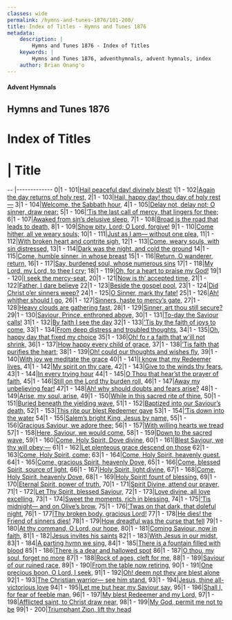 ```yaml
---
classes: wide
permalink: /hymns-and-tunes-1876/101-200/
title: Index of Titles - Hymns and Tunes 1876
metadata:
    description: |
        Hymns and Tunes 1876 - Index of Titles
    keywords: |
        Hymns and Tunes 1876, adventhymnals, advent hymnals, index
    author: Brian Onang'o
---
```


#### Advent Hymnals

## Hymns and Tunes 1876

# Index of Titles
# | Title                        
-- |-------------
0|1 - 101|[Hail peaceful day! divinely blest!](/101-200/101-110/01.Hail-peaceful-day!-divinely-blest!)
1|1 - 102|[Again the day returns of holy rest,](/101-200/101-110/02.Again-the-day-returns-of-holy-rest,)
2|1 - 103|[Hail, happy day! thou day of holy rest—](/101-200/101-110/03.Hail,-happy-day!-thou-day-of-holy-rest—)
3|1 - 104|[Welcome, the Sabbath hour,](/101-200/101-110/04.Welcome,-the-Sabbath-hour,)
4|1 - 105|[Delay not, delay not; O sinner, draw near:](/101-200/101-110/05.Delay-not,-delay-not;-O-sinner,-draw-near:)
5|1 - 106|[’Tis the last call of mercy, that lingers for thee;](/101-200/101-110/06.’Tis-the-last-call-of-mercy,-that-lingers-for-thee;)
6|1 - 107|[Awaked from sin’s delusive sleep,](/101-200/101-110/07.Awaked-from-sin’s-delusive-sleep,)
7|1 - 108|[Broad is the road that leads to death,](/101-200/101-110/08.Broad-is-the-road-that-leads-to-death,)
8|1 - 109|[Show pity, Lord; O Lord, forgive!](/101-200/101-110/09.Show-pity,-Lord;-O-Lord,-forgive!)
9|1 - 110|[Come hither, all ye weary souls;](/101-200/101-110/10.Come-hither,-all-ye-weary-souls;)
10|1 - 111|[Just as I am— without one plea,](/101-200/111-120/01.Just-as-I-am—-without-one-plea,)
11|1 - 112|[With broken heart and contrite sigh,](/101-200/111-120/02.With-broken-heart-and-contrite-sigh,)
12|1 - 113|[Come, weary souls, with sin distressed,](/101-200/111-120/03.Come,-weary-souls,-with-sin-distressed,)
13|1 - 114|[Dark was the night, and cold the ground](/101-200/111-120/04.Dark-was-the-night,-and-cold-the-ground)
14|1 - 115|[Come, humble sinner, in whose breast](/101-200/111-120/05.Come,-humble-sinner,-in-whose-breast)
15|1 - 116|[Return, O wanderer, return,](/101-200/111-120/06.Return,-O-wanderer,-return,)
16|1 - 117|[Say, burdened soul, whose numerous sins](/101-200/111-120/07.Say,-burdened-soul,-whose-numerous-sins)
17|1 - 118|[My Lord, my Lord, to thee I cry;](/101-200/111-120/08.My-Lord,-my-Lord,-to-thee-I-cry;)
18|1 - 119|[Oh, for a heart to praise my God!](/101-200/111-120/09.Oh,-for-a-heart-to-praise-my-God!)
19|1 - 120|[I seek the mercy-seat,](/101-200/111-120/10.I-seek-the-mercy-seat,)
20|1 - 121|[Now is th’ accepted time,](/101-200/121-130/01.Now-is-th’-accepted-time,)
21|1 - 122|[Father, I dare believe](/101-200/121-130/02.Father,-I-dare-believe)
22|1 - 123|[Beside the gospel pool,](/101-200/121-130/03.Beside-the-gospel-pool,)
23|1 - 124|[Did Christ o’er sinners weep?](/101-200/121-130/04.Did-Christ-o’er-sinners-weep)
24|1 - 125|[O Sinner, mark thy fate!](/101-200/121-130/05.O-Sinner,-mark-thy-fate!)
25|1 - 126|[Ah! whither should I go,](/101-200/121-130/06.Ah!-whither-should-I-go,)
26|1 - 127|[Sinners, haste to mercy’s gate,](/101-200/121-130/07.Sinners,-haste-to-mercy’s-gate,)
27|1 - 128|[Heavy clouds are gathering fast,](/101-200/121-130/08.Heavy-clouds-are-gathering-fast,)
28|1 - 129|[Sinner, art thou still secure?](/101-200/121-130/09.Sinner,-art-thou-still-secure)
29|1 - 130|[Saviour, Prince, enthroned above,](/101-200/121-130/10.Saviour,-Prince,-enthroned-above,)
30|1 - 131|[To-day the Saviour calls!](/101-200/131-140/01.To-day-the-Saviour-calls!)
31|1 - 132|[By faith I see the day](/101-200/131-140/02.By-faith-I-see-the-day)
32|1 - 133|[’Tis by the faith of joys to come,](/101-200/131-140/03.’Tis-by-the-faith-of-joys-to-come,)
33|1 - 134|[From deep distress and troubled thoughts,](/101-200/131-140/04.From-deep-distress-and-troubled-thoughts,)
34|1 - 135|[Oh, happy day that fixed my choice](/101-200/131-140/05.Oh,-happy-day-that-fixed-my-choice)
35|1 - 136|[Oh! fo r a faith that w'ill not shrink,](/101-200/131-140/06.Oh!-fo-r-a-faith-that-w'ill-not-shrink,)
36|1 - 137|[How happy every child of grace,](/101-200/131-140/07.How-happy-every-child-of-grace,)
37|1 - 138|[’Tis faith that purifies the heart;](/101-200/131-140/08.’Tis-faith-that-purifies-the-heart;)
38|1 - 139|[Oh! could our thoughts and wishes fly,](/101-200/131-140/09.Oh!-could-our-thoughts-and-wishes-fly,)
39|1 - 140|[With joy we meditate the grace](/101-200/131-140/10.With-joy-we-meditate-the-grace)
40|1 - 141|[I know that my Redeemer lives,](/101-200/141-150/01.I-know-that-my-Redeemer-lives,)
41|1 - 142|[My spirit on thy care,](/101-200/141-150/02.My-spirit-on-thy-care,)
42|1 - 143|[Give to the winds thy fears,](/101-200/141-150/03.Give-to-the-winds-thy-fears,)
43|1 - 144|[In every trying hour](/101-200/141-150/04.In-every-trying-hour)
44|1 - 145|[O Thou that hear’st the prayer of faith,](/101-200/141-150/05.O-Thou-that-hear’st-the-prayer-of-faith,)
45|1 - 146|[Still on the Lord thy burden roll,](/101-200/141-150/06.Still-on-the-Lord-thy-burden-roll,)
46|1 - 147|[Away my unbelieving fear!](/101-200/141-150/07.Away-my-unbelieving-fear!)
47|1 - 148|[Ah! why should doubts and fears arise?](/101-200/141-150/08.Ah!-why-should-doubts-and-fears-arise)
48|1 - 149|[Arise, my soul, arise,](/101-200/141-150/09.Arise,-my-soul,-arise,)
49|1 - 150|[While in this sacred rite of thine,](/101-200/141-150/10.While-in-this-sacred-rite-of-thine,)
50|1 - 151|[Buried beneath the yielding wave,](/101-200/151-160/01.Buried-beneath-the-yielding-wave,)
51|1 - 152|[Baptized into our Saviour’s death,](/101-200/151-160/02.Baptized-into-our-Saviour’s-death,)
52|1 - 153|[This rite our blest Redeemer gave](/101-200/151-160/03.This-rite-our-blest-Redeemer-gave)
53|1 - 154|[’Tis down into the water](/101-200/151-160/04.’Tis-down-into-the-water)
54|1 - 155|[Salem’s bright King, Jesus by name,](/101-200/151-160/05.Salem’s-bright-King,-Jesus-by-name,)
55|1 - 156|[Gracious Saviour, we adore thee;](/101-200/151-160/06.Gracious-Saviour,-we-adore-thee;)
56|1 - 157|[With willing hearts we tread](/101-200/151-160/07.With-willing-hearts-we-tread)
57|1 - 158|[Here, Saviour, we would come,](/101-200/151-160/08.Here,-Saviour,-we-would-come,)
58|1 - 159|[Down to the sacred wave,](/101-200/151-160/09.Down-to-the-sacred-wave,)
59|1 - 160|[Come, Holy Spirit, Dove divine,](/101-200/151-160/10.Come,-Holy-Spirit,-Dove-divine,)
60|1 - 161|[Blest Saviour, we thy will obey;—](/101-200/161-170/01.Blest-Saviour,-we-thy-will-obey;—)
61|1 - 162|[Let plenteous grace descend on those](/101-200/161-170/02.Let-plenteous-grace-descend-on-those)
62|1 - 163|[Come, Holy Spirit, come;](/101-200/161-170/03.Come,-Holy-Spirit,-come;)
63|1 - 164|[Come, Holy Spirit, heavenly guest,](/101-200/161-170/04.Come,-Holy-Spirit,-heavenly-guest,)
64|1 - 165|[Come, gracious Spirit, heavenly Dove,](/101-200/161-170/05.Come,-gracious-Spirit,-heavenly-Dove,)
65|1 - 166|[Come, blessed Spirit, source of light,](/101-200/161-170/06.Come,-blessed-Spirit,-source-of-light,)
66|1 - 167|[Holy Spirit, light divine,](/101-200/161-170/07.Holy-Spirit,-light-divine,)
67|1 - 168|[Come, Holy Spirit, heavenly Dove,](/101-200/161-170/08.Come,-Holy-Spirit,-heavenly-Dove,)
68|1 - 169|[Holy Spirit! fount of blessing,](/101-200/161-170/09.Holy-Spirit!-fount-of-blessing,)
69|1 - 170|[Eternal Spirit, power of truth,](/101-200/161-170/10.Eternal-Spirit,-power-of-truth,)
70|1 - 171|[Spirit Divine, attend our prayer,](/101-200/171-180/01.Spirit-Divine,-attend-our-prayer,)
71|1 - 172|[Let Thy Spirit, blessed Saviour,](/101-200/171-180/02.Let-Thy-Spirit,-blessed-Saviour,)
72|1 - 173|[Love divine, all love excelling,](/101-200/171-180/03.Love-divine,-all-love-excelling,)
73|1 - 174|[Sweet the moments, rich in blessing,](/101-200/171-180/04.Sweet-the-moments,-rich-in-blessing,)
74|1 - 175|[’Tis midnight— and on Olive’s brow,](/101-200/171-180/05.’Tis-midnight—-and-on-Olive’s-brow,)
75|1 - 176|[’Twas on that dark, that doleful night,](/101-200/171-180/06.’Twas-on-that-dark,-that-doleful-night,)
76|1 - 177|[Thy broken body, gracious Lord!](/101-200/171-180/07.Thy-broken-body,-gracious-Lord!)
77|1 - 178|[He dies! the Friend of sinners dies!](/101-200/171-180/08.He-dies!-the-Friend-of-sinners-dies!)
78|1 - 179|[How dreadful was the curse that fell](/101-200/171-180/09.How-dreadful-was-the-curse-that-fell)
79|1 - 180|[At thy command, O Lord, our hope,](/101-200/171-180/10.At-thy-command,-O-Lord,-our-hope,)
80|1 - 181|[Coming Saviour, now in faith,](/101-200/181-190/01.Coming-Saviour,-now-in-faith,)
81|1 - 182|[Jesus invites his saints](/101-200/181-190/02.Jesus-invites-his-saints)
82|1 - 183|[With Jesus in our midst,](/101-200/181-190/03.With-Jesus-in-our-midst,)
83|1 - 184|[A parting hymn we sing,](/101-200/181-190/04.A-parting-hymn-we-sing,)
84|1 - 185|[There is a fountain filled with blood](/101-200/181-190/05.There-is-a-fountain-filled-with-blood)
85|1 - 186|[There is a dear and hallowed spot](/101-200/181-190/06.There-is-a-dear-and-hallowed-spot)
86|1 - 187|[O thou, my soul, forget no more](/101-200/181-190/07.O-thou,-my-soul,-forget-no-more)
87|1 - 188|[Rock of ages, cleft for me,](/101-200/181-190/08.Rock-of-ages,-cleft-for-me,)
88|1 - 189|[Saviour of our ruined race,](/101-200/181-190/09.Saviour-of-our-ruined-race,)
89|1 - 190|[From the table now retiring,](/101-200/181-190/10.From-the-table-now-retiring,)
90|1 - 191|[One precious boon, O Lord, I seek,](/101-200/191-200/01.One-precious-boon,-O-Lord,-I-seek,)
91|1 - 192|[Oh! deem not they are blest alone](/101-200/191-200/02.Oh!-deem-not-they-are-blest-alone)
92|1 - 193|[The Christian warrior— see him stand.](/101-200/191-200/03.The-Christian-warrior—-see-him-stand)
93|1 - 194|[Jesus, thine all-victorious love](/101-200/191-200/04.Jesus,-thine-all-victorious-love)
94|1 - 195|[Let me but hear my Saviour say,](/101-200/191-200/05.Let-me-but-hear-my-Saviour-say,)
95|1 - 196|[Shall I, for fear of feeble man,](/101-200/191-200/06.Shall-I,-for-fear-of-feeble-man,)
96|1 - 197|[My blest Redeemer and my Lord,](/101-200/191-200/07.My-blest-Redeemer-and-my-Lord,)
97|1 - 198|[Afflicted saint, to Christ draw near,](/101-200/191-200/08.Afflicted-saint,-to-Christ-draw-near,)
98|1 - 199|[My God, permit me not to be](/101-200/191-200/09.My-God,-permit-me-not-to-be)
99|1 - 200|[Triumphant Zion, lift thy head](/101-200/191-200/10.Triumphant-Zion,-lift-thy-head)